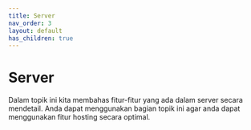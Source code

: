 ```yaml
---
title: Server
nav_order: 3
layout: default
has_children: true
---
```



# Server

Dalam topik ini kita membahas fitur-fitur yang ada dalam server secara mendetail. Anda dapat menggunakan bagian topik ini agar anda dapat menggunakan fitur hosting secara optimal.
